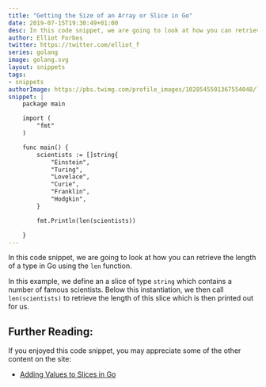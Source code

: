 ```yaml
---
title: "Getting the Size of an Array or Slice in Go"
date: 2019-07-15T19:30:49+01:00
desc: In this code snippet, we are going to look at how you can retrieve the size or length of an Array or slice in Go
author: Elliot Forbes
twitter: https://twitter.com/elliot_f
series: golang
image: golang.svg
layout: snippets
tags:
- snippets
authorImage: https://pbs.twimg.com/profile_images/1028545501367554048/lzr43cQv_400x400.jpg
snippet: |
    package main

    import (
        "fmt"
    )

    func main() {
        scientists := []string{
            "Einstein",
            "Turing",
            "Lovelace",
            "Curie",
            "Franklin",
            "Hodgkin",
        }

        fmt.Println(len(scientists))

    }
---
```


In this code snippet, we are going to look at how you can retrieve the length of a type in Go using the `len` function.

In this example, we define an a slice of type `string` which contains a number of famous scientists. Below this instantiation, we then call `len(scientists)` to retrieve the length of this slice which is then printed out for us.

## Further Reading:

If you enjoyed this code snippet, you may appreciate some of the other content on the site:

* [Adding Values to Slices in Go](/golang/snippets/adding-values-array-slice-go/)
